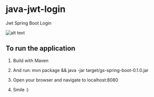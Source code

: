 # java-jwt-login
Jwt Spring Boot Login

![alt text](http://res.cloudinary.com/bbtheman-com/image/upload/v1520908486/screenshot-localhost-2018-03-11-18-50-43_iaicc1.png)

## To run the application

1. Build with Maven

2. And run:  mvn package && java -jar target/gs-spring-boot-0.1.0.jar

3. Open your browser and navigate to localhost:8080

3. Smile :)